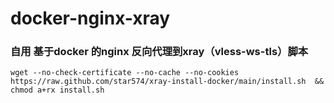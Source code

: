 # docker-nginx-xray
### 自用 基于docker 的nginx 反向代理到xray（vless-ws-tls）脚本
~~~shell
wget --no-check-certificate --no-cache --no-cookies  https://raw.github.com/star574/xray-install-docker/main/install.sh  && chmod a+rx install.sh
~~~

